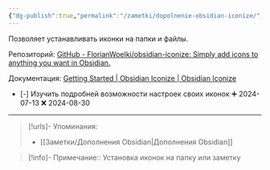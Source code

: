 ```yaml
---
{"dg-publish":true,"permalink":"/zametki/dopolnenie-obsidian-iconize/","created":"2024-07-13 15:16","updated":"2024-09-23T22:48:21+03:00"}
---
```


Позволяет устанавливать иконки на папки и файлы.

Репозиторий: [GitHub - FlorianWoelki/obsidian-iconize: Simply add icons to anything you want in Obsidian.](https://github.com/FlorianWoelki/obsidian-iconize)

Документация:  [Getting Started | Obsidian Iconize | Obsidian Iconize](https://florianwoelki.github.io/obsidian-iconize/guide/getting-started.html)

- [-] Изучить подробней возможности настроек своих иконок ➕ 2024-07-13 ❌ 2024-08-30

---
> [!urls]- Упоминания:
> - [[Заметки/Дополнения Obsidian\|Дополнения Obsidian]]

> [!info]-
> Примечание:: Установка иконок на папку или заметку
